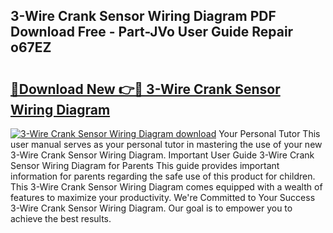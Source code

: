 ## 3-Wire Crank Sensor Wiring Diagram PDF Download Free - Part-JVo User Guide Repair o67EZ

# <h2><a href="http://dfquzai.blite.top/?on=3-Wire+Crank+Sensor+Wiring+Diagram">🔗Download New 👉🔴 3-Wire Crank Sensor Wiring Diagram</a></h2>

[![3-Wire Crank Sensor Wiring Diagram download](https://i.imgur.com/lujVjoI.png)](http://dfquzai.blite.top/?on=3-Wire+Crank+Sensor+Wiring+Diagram)
Your Personal Tutor This user manual serves as your personal tutor in mastering the use of your new 3-Wire Crank Sensor Wiring Diagram. Important User Guide 3-Wire Crank Sensor Wiring Diagram for Parents This guide provides important information for parents regarding the safe use of this product for children. This 3-Wire Crank Sensor Wiring Diagram comes equipped with a wealth of features to maximize your productivity. We're Committed to Your Success 3-Wire Crank Sensor Wiring Diagram. Our goal is to empower you to achieve the best results.
